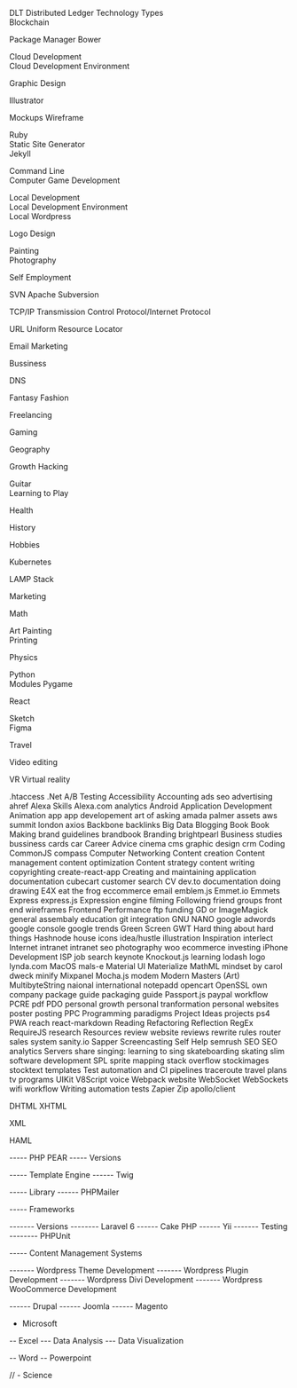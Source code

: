 DLT	Distributed Ledger Technology
Types	
Blockchain	
	
Package Manager	
Bower	
	
Cloud Development	
Cloud Development Environment	
	
Graphic Design	
	
Illustrator	
	
Mockups	
Wireframe	
	
	
Ruby	
Static Site Generator	
Jekyll	
	
	
Command Line	
Computer Game Development	
	
	
	
Local Development	
Local Development Environment	
Local Wordpress	
	
	
Logo Design	
	
	
Painting	
Photography	
	
	
Self Employment	
	
SVN 	Apache Subversion
	
TCP/IP	Transmission Control Protocol/Internet Protocol
	
URL	Uniform Resource Locator
	
Email Marketing	
	
Bussiness	
	
DNS	
	
Fantasy	
Fashion	
	
Freelancing	
	
Gaming	
	
Geography	
	
Growth Hacking	
	
Guitar	
Learning to Play	
	
Health	
	
History	
	
Hobbies	
	
Kubernetes	
	
LAMP Stack	
	
Marketing	
	
Math	
	
Art	
Painting	
Printing	
	
Physics	
	
Python	
Modules	
Pygame	
	
React	
	
Sketch	
Figma	
	
Travel	
	
Video editing	
	
VR	Virtual reality



.htaccess
.Net
A/B Testing
Accessibility
Accounting
ads seo
advertising
ahref
Alexa Skills
Alexa.com
analytics
Android Application Development
Animation
app
app developement
art of asking amada palmer
assets
aws summit london
axios
Backbone
backlinks
Big Data
Blogging
Book
Book Making
brand guidelines
brandbook
Branding
brightpearl
Business studies
bussiness cards
car
Career Advice
cinema
cms graphic design crm
Coding
CommonJS
compass 
Computer Networking
Content creation
Content management
content optimization
Content strategy
content writing
copyrighting
create-react-app
Creating and maintaining application documentation
cubecart
customer search
CV
dev.to
documentation
doing
drawing
E4X
eat the frog
eccommerce
email
emblem.js
Emmet.io
Emmets
Express
express.js
Expression engine
filming
Following
friend groups
front end wireframes
Frontend Performance
ftp
funding
GD or ImageMagick
general assembaly education 
git integration
GNU NANO
google adwords
google console
google trends
Green Screen
GWT
Hard thing about hard things
Hashnode
house
icons
idea/hustle
illustration
Inspiration
interlect
Internet
intranet
intranet seo photography woo ecommerce
investing
iPhone Development
ISP
job search
keynote
Knockout.js
learning
lodash
logo
lynda.com
MacOS
mals-e
Material UI
Materialize
MathML
mindset by carol dweck
minify
Mixpanel
Mocha.js
modem
Modern Masters (Art)
MultibyteString
naional international
notepadd
opencart
OpenSSL
own company
package guide
packaging guide
Passport.js
paypal workflow
PCRE
pdf
PDO
personal growth
personal tranformation
personal websites
poster
posting
PPC
Programming paradigms
Project Ideas
projects
ps4
PWA
reach
react-markdown
Reading
Refactoring
Reflection
RegEx
RequireJS
research
Resources
review website
reviews
rewrite rules
router
sales system
sanity.io
Sapper
Screencasting
Self Help
semrush
SEO
SEO analytics
Servers
share
singing: learning to sing
skateboarding
skating
slim
software development
SPL
sprite mapping
stack overflow
stockimages
stocktext
templates
Test automation and CI pipelines
traceroute
travel plans
tv programs
UIKit
V8Script
voice
Webpack
website
WebSocket
WebSockets
wifi
workflow
Writing automation tests
Zapier
Zip
apollo/client


DHTML
XHTML

XML

HAML


----- PHP PEAR
----- Versions

----- Template Engine
------ Twig

----- Library
------ PHPMailer

----- Frameworks

------- Versions
-------- Laravel 6
------ Cake PHP
------ Yii
------- Testing
-------- PHPUnit

----- Content Management Systems


------- Wordpress Theme Development
------- Wordpress Plugin Development
------- Wordpress Divi Development
------- Wordpress WooCommerce Development


------ Drupal
------ Joomla
------ Magento







<!--

---- Linters

---- UI
----- Frameworks
------ Astro

---- API
---- Postman
---- Rest API
---- SCORM
---- XAPI
---- Web APIs
---- WebGL
---- Watson API
---- Stripe
----- Stripe API

---- YAML

---- Web Components
----- Framework
----- AMP.dev

---- RSS

---- Bun

---- Deno

---- Docker

---- Internet Hosted Service for Remote Development
------ Gitpod

---- Apache HTTP Server

--- Databases

---- MongoDB
---- MySQL
---- PostgreSQL
---- InnoDB
---- MariaDB

---- Firebase
---- Supabase


-->

<!--
---- R
---- Ruby
----- Frameworks
------ Ruby on rails
---- Go
---- Java
---- Swift - Apple Developer
---- ASP.NET
---- Flutter
---- C
---- C#
---- C++
---- Objective C
---- Visual Basic
---- Arduino 
---- Processing
---- P5js
-->


- Microsoft

-- Excel
--- Data Analysis
--- Data Visualization

-- Word
-- Powerpoint



// - Science



